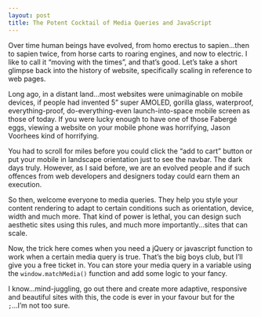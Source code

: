 ```yaml
---
layout: post
title: The Potent Cocktail of Media Queries and JavaScript
---
```


Over time human beings have evolved, from homo erectus to sapien...then to sapien twice, from horse carts to roaring engines, and now to electric. I like to call it “moving with the times”, and that’s good. Let’s take a short glimpse back into the history of website, specifically scaling in reference to web pages.

Long ago, in a distant land...most websites were unimaginable on mobile devices, if people had invented 5” super AMOLED, gorilla glass, waterproof, everything-proof, do-everything-even launch-into-space mobile screen as those of today. If you were lucky enough to have one of those Fabergé eggs, viewing a website on your mobile phone was horrifying, Jason Voorhees kind of horrifying. 

You had to scroll for miles before you could click the “add to cart” button or put your mobile in landscape orientation just to see the navbar. The dark days truly. However, as I said before, we are an evolved people and if such offences from web developers and designers today could earn them an execution.

So then, welcome everyone to media queries. They help you style your content rendering to adapt to certain conditions such as orientation, device, width and much more. That kind of power is lethal, you can design such aesthetic sites using this rules, and much more importantly...sites that can scale.

Now, the trick here comes when you need a jQuery or javascript function to work when a certain media query is true. That’s the big boys club, but I’ll give you a free ticket in. You can store your media query in a variable using the ```window.matchMedia()``` function and add some logic to your fancy.

I know...mind-juggling, go out there and create more adaptive, responsive and beautiful sites with this, the code is ever in your favour but for the ```;```...I’m not too sure.
